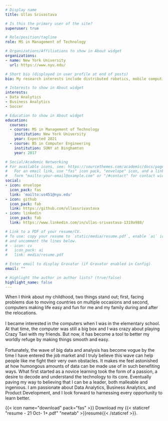 ```yaml
---
# Display name
title: Ullas Srivastava

# Is this the primary user of the site?
superuser: true

# Role/position/tagline
role: MS in Management of Technology

# Organizations/Affiliations to show in About widget
organizations:
- name: New York University
  url: https://www.nyu.edu/

# Short bio (displayed in user profile at end of posts)
bio: My research interests include distributed robotics, mobile computing and programmable matter.

# Interests to show in About widget
interests:
- Data Analytics
- Business Analytics
- Soccer

# Education to show in About widget
education:
  courses:
  - course: MS in Management of Technology
    institution: New York University
    year: Expected 2021
  - course: BS in Computer Engineering
    institution: SUNY at Binghamton
    year: 2017

# Social/Academic Networking
# For available icons, see: https://sourcethemes.com/academic/docs/page-builder/#icons
#   For an email link, use "fas" icon pack, "envelope" icon, and a link in the
#   form "mailto:your-email@example.com" or "/#contact" for contact widget.
social:
- icon: envelope
  icon_pack: fas
  link: 'mailto:us451@nyu.edu'
- icon: github
  icon_pack: fab
  link: https://github.com/ullassrivastava
- icon: linkedin
  icon_pack: fab
  link: https://www.linkedin.com/in/ullas-srivastava-1319a988/

# Link to a PDF of your resume/CV.
# To use: copy your resume to `static/media/resume.pdf`, enable `ai` icons in `params.toml`, 
# and uncomment the lines below.
# - icon: cv
#   icon_pack: ai
#   link: media/resume.pdf

# Enter email to display Gravatar (if Gravatar enabled in Config)
email: ""

# Highlight the author in author lists? (true/false)
highlight_name: false
---
```


When I think about my childhood, two things stand out; first, facing problems due to moving countries on multiple occasions and second, computers making life easy and fun for me and my family during and after the relocations.<br><br>I became interested in the computers when I was in the elementary school. At that time, the computer was still a big box and I was crazy about playing Crazy Taxi with my friends. But now, it has become a tool to better my worldly refuge by making things smooth and easy.<br><br>Fortunately, the wave of big data and analysis has become vogue by the time I have entered the job market and I truly believe this wave can help people like me fight their very own obstacles. It makes me feel astonished at how humongous amounts of data can be made use of in such benefiting ways. What first started as a novice learning took the form of a passion, a desire to decode and understand the technology to its core. Eventually paving my way to believing that I can be a leader, both malleable and ingenious. I am passionate about Data Analytics, Business Analytics, and Product Development, and I look forward to harnessing every opportunity to learn better.


{{< icon name="download" pack="fas" >}} Download my {{< staticref "resume - 21 Oct- 1+.pdf" "newtab" >}}resumé{{< /staticref >}}.
